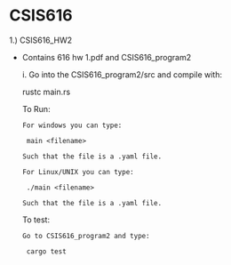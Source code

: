 # CSIS616

1.) CSIS616_HW2
 - Contains 616 hw 1.pdf and CSIS616_program2
 
   i. Go into the CSIS616_program2/src and compile with:
   
      rustc main.rs
      
      
      To Run:
      
       For windows you can type:
       
        main <filename>
        
       Such that the file is a .yaml file.
       
       For Linux/UNIX you can type:
       
        ./main <filename>
        
       Such that the file is a .yaml file.
      
      To test:
       
       Go to CSIS616_program2 and type:
       
        cargo test
